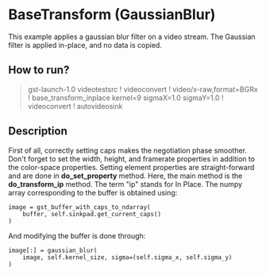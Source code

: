 # BaseTransform (GaussianBlur)
This example applies a gaussian blur filter on a video stream. The Gaussian filter is applied in-place, and no data is copied.

## How to run?
> gst-launch-1.0 videotestsrc ! videoconvert ! video/x-raw,format=BGRx ! base_transform_inplace kernel=9 sigmaX=1.0 sigmaY=1.0 ! videoconvert ! autovideosink

## Description
First of all, correctly setting caps makes the negotiation phase smoother. Don't forget to set the width, height, and framerate properties in addition to the color-space properties. Setting element properties are straight-forward and are done in **do_set_property** method.
Here, the main method is the **do_transform_ip** method. The term "ip" stands for In Place. The numpy array corresponding to the buffer is obtained using:

    image = gst_buffer_with_caps_to_ndarray(
        buffer, self.sinkpad.get_current_caps()
    )

And modifying the buffer is done through:

    image[:] = gaussian_blur(
        image, self.kernel_size, sigma=(self.sigma_x, self.sigma_y)
    )
